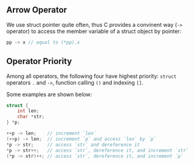 ## Arrow Operator

We use struct pointer quite often, thus C provides a convinent way (`->` operator) to access the member variable of a struct object by pointer:

```c
pp -> x // equal to (*pp).x
```

## Operator Priority

Among all operators, the following four have highest priority: `struct` operators `.` and `->`, function calling `()` and indexing `[]`.

Some examples are shown below:

```c
struct {
  	int len;
  	char *str;
} *p;

++p -> len;    // increment `len`
(++p) -> len;  // increment `p` and access `len` by `p`
*p -> str;     // access `str` and dereference it
*p -> str++;   // access `str`, dereference it, and increment `str`
(*p -> str)++; // access `str`, dereference it, and increment `p`
```
